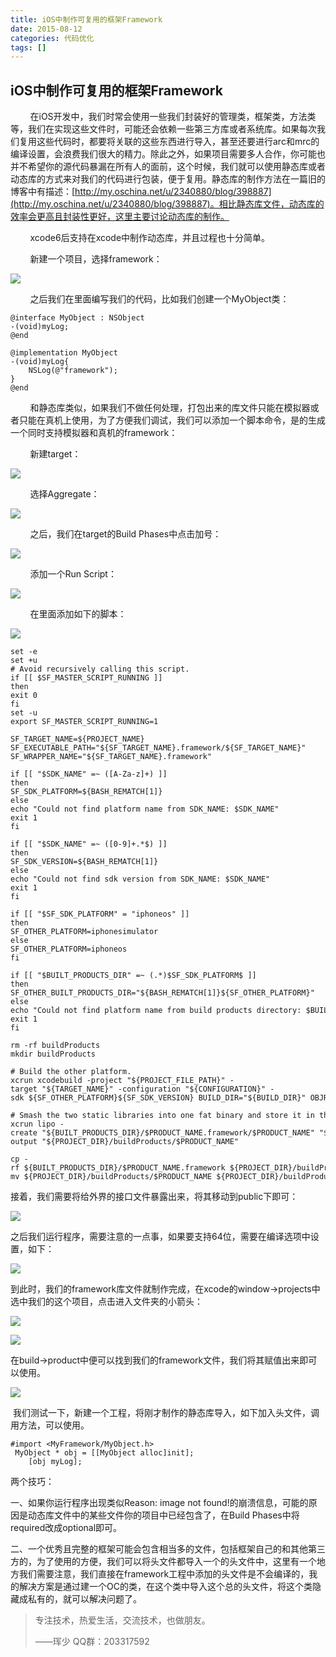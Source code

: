 ```yaml
---
title: iOS中制作可复用的框架Framework
date: 2015-08-12
categories: 代码优化
tags: []
---
```

## iOS中制作可复用的框架Framework

        在iOS开发中，我们时常会使用一些我们封装好的管理类，框架类，方法类等，我们在实现这些文件时，可能还会依赖一些第三方库或者系统库。如果每次我们复用这些代码时，都要将关联的这些东西进行导入，甚至还要进行arc和mrc的编译设置，会浪费我们很大的精力。除此之外，如果项目需要多人合作，你可能也并不希望你的源代码暴漏在所有人的面前，这个时候，我们就可以使用静态库或者动态库的方式来对我们的代码进行包装，便于复用。静态库的制作方法在一篇旧的博客中有描述：[http://my.oschina.net/u/2340880/blog/398887](http://my.oschina.net/u/2340880/blog/398887)。相比静态库文件，动态库的效率会更高且封装性更好，这里主要讨论动态库的制作。

        xcode6后支持在xcode中制作动态库，并且过程也十分简单。

        新建一个项目，选择framework：

![](http://static.oschina.net/uploads/space/2015/0812/150329_Oflx_2340880.png)

        之后我们在里面编写我们的代码，比如我们创建一个MyObject类：

```
@interface MyObject : NSObject
-(void)myLog;
@end

@implementation MyObject
-(void)myLog{
    NSLog(@"framework");
}
@end
```

        和静态库类似，如果我们不做任何处理，打包出来的库文件只能在模拟器或者只能在真机上使用，为了方便我们调试，我们可以添加一个脚本命令，是的生成一个同时支持模拟器和真机的framework：

        新建target：

![](http://static.oschina.net/uploads/space/2015/0812/151005_aEul_2340880.png)

        选择Aggregate：

![](http://static.oschina.net/uploads/space/2015/0812/151058_h0Zy_2340880.png)

        之后，我们在target的Build Phases中点击加号：

![](http://static.oschina.net/uploads/space/2015/0812/151246_pU2n_2340880.png)

        添加一个Run Script：

![](http://static.oschina.net/uploads/space/2015/0812/151553_6MXT_2340880.png)

        在里面添加如下的脚本：

![](http://static.oschina.net/uploads/space/2015/0812/151747_D1sw_2340880.png)

```
set -e
set +u
# Avoid recursively calling this script.
if [[ $SF_MASTER_SCRIPT_RUNNING ]]
then
exit 0
fi
set -u
export SF_MASTER_SCRIPT_RUNNING=1

SF_TARGET_NAME=${PROJECT_NAME}
SF_EXECUTABLE_PATH="${SF_TARGET_NAME}.framework/${SF_TARGET_NAME}"
SF_WRAPPER_NAME="${SF_TARGET_NAME}.framework"

if [[ "$SDK_NAME" =~ ([A-Za-z]+) ]]
then
SF_SDK_PLATFORM=${BASH_REMATCH[1]}
else
echo "Could not find platform name from SDK_NAME: $SDK_NAME"
exit 1
fi

if [[ "$SDK_NAME" =~ ([0-9]+.*$) ]]
then
SF_SDK_VERSION=${BASH_REMATCH[1]}
else
echo "Could not find sdk version from SDK_NAME: $SDK_NAME"
exit 1
fi

if [[ "$SF_SDK_PLATFORM" = "iphoneos" ]]
then
SF_OTHER_PLATFORM=iphonesimulator
else
SF_OTHER_PLATFORM=iphoneos
fi

if [[ "$BUILT_PRODUCTS_DIR" =~ (.*)$SF_SDK_PLATFORM$ ]]
then
SF_OTHER_BUILT_PRODUCTS_DIR="${BASH_REMATCH[1]}${SF_OTHER_PLATFORM}"
else
echo "Could not find platform name from build products directory: $BUILT_PRODUCTS_DIR"
exit 1
fi

rm -rf buildProducts
mkdir buildProducts

# Build the other platform.
xcrun xcodebuild -project "${PROJECT_FILE_PATH}" -target "${TARGET_NAME}" -configuration "${CONFIGURATION}" -sdk ${SF_OTHER_PLATFORM}${SF_SDK_VERSION} BUILD_DIR="${BUILD_DIR}" OBJROOT="${OBJROOT}" BUILD_ROOT="${BUILD_ROOT}" SYMROOT="${SYMROOT}" $ACTION

# Smash the two static libraries into one fat binary and store it in the .framework
xcrun lipo -create "${BUILT_PRODUCTS_DIR}/$PRODUCT_NAME.framework/$PRODUCT_NAME" "${SF_OTHER_BUILT_PRODUCTS_DIR}/$PRODUCT_NAME.framework/$PRODUCT_NAME" -output "${PROJECT_DIR}/buildProducts/$PRODUCT_NAME"

cp -rf ${BUILT_PRODUCTS_DIR}/$PRODUCT_NAME.framework ${PROJECT_DIR}/buildProducts
mv ${PROJECT_DIR}/buildProducts/$PRODUCT_NAME ${PROJECT_DIR}/buildProducts/$PRODUCT_NAME.framework
```

接着，我们需要将给外界的接口文件暴露出来，将其移动到public下即可：

![](http://static.oschina.net/uploads/space/2015/0812/153022_kn2X_2340880.png)

之后我们运行程序，需要注意的一点事，如果要支持64位，需要在编译选项中设置，如下：

![](http://static.oschina.net/uploads/space/2015/0812/152120_msOv_2340880.png)

到此时，我们的framework库文件就制作完成，在xcode的window->projects中选中我们的这个项目，点击进入文件夹的小箭头：

![](http://static.oschina.net/uploads/space/2015/0812/152512_GgAO_2340880.png)

![](http://static.oschina.net/uploads/space/2015/0812/152512_29At_2340880.png)

在build->product中便可以找到我们的framework文件，我们将其赋值出来即可以使用。

![](http://static.oschina.net/uploads/space/2015/0812/152719_n80M_2340880.png)

 我们测试一下，新建一个工程，将刚才制作的静态库导入，如下加入头文件，调用方法，可以使用。

```
#import <MyFramework/MyObject.h>
 MyObject * obj = [[MyObject alloc]init];
    [obj myLog];
```

两个技巧：

一、如果你运行程序出现类似Reason: image not found!的崩溃信息，可能的原因是动态库文件中的某些文件你的项目中已经包含了，在Build Phases中将required改成optional即可。

二、一个优秀且完整的框架可能会包含相当多的文件，包括框架自己的和其他第三方的，为了使用的方便，我们可以将头文件都导入一个的头文件中，这里有一个地方我们需要注意，我们直接在framework工程中添加的头文件是不会编译的，我的解决方案是通过建一个OC的类，在这个类中导入这个总的头文件，将这个类隐藏成私有的，就可以解决问题了。

> 专注技术，热爱生活，交流技术，也做朋友。
> 
> ——珲少 QQ群：203317592
